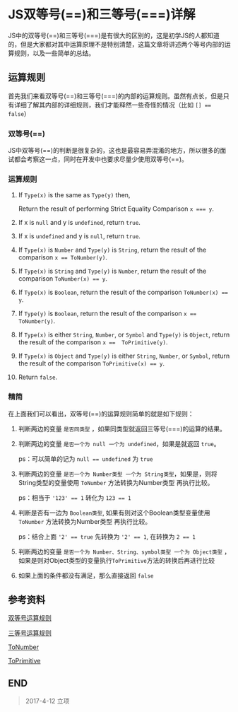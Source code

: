 # JS双等号(==)和三等号(===)详解

JS中的双等号(==)和三等号(===)是有很大的区别的，这是初学JS的人都知道的，但是大家都对其中运算原理不是特别清楚，这篇文章将讲述两个等号内部的运算规则，以及一些简单的总结。

## 运算规则

首先我们来看双等号(==)和三等号(===)的内部的运算规则。虽然有点长，但是只有详细了解其内部的详细规则，我们才能释然一些奇怪的情况（比如 `[] == false`）

### 双等号(==)

JS中双等号(==)的判断是很复杂的，这也是最容易弄混淆的地方，所以很多的面试都会考察这一点，同时在开发中也要求尽量少使用双等号(==)。

### 运算规则

1.  If `Type(x)` is the same as `Type(y)` then,

    Return the result of performing Strict Equality Comparison `x === y`.

2.  If x is `null` and y is `undefined`, return `true`.

3.  If x is `undefined` and y is `null`, return `true`.

4.  If `Type(x)` is `Number` and `Type(y)` is `String`, return the result of the comparison `x == ToNumber(y)`.

5.  If `Type(x)` is `String` and `Type(y)` is `Number`, return the result of the comparison `ToNumber(x) == y`.

6.  If `Type(x)` is `Boolean`, return the result of the comparison `ToNumber(x) == y`.

7.  If `Type(y)` is `Boolean`, return the result of the comparison `x == ToNumber(y)`.

8.  If `Type(x)` is either `String`, `Number`, or `Symbol` and `Type(y)` is `Object`, return the result of the comparison `x ==  ToPrimitive(y)`.

9.  If `Type(x)` is `Object` and `Type(y)` is either `String`, `Number`, or `Symbol`, return the result of the comparison `ToPrimitive(x) == y`.

10. Return `false`.

### 精简

在上面我们可以看出，双等号(==)的运算规则简单的就是如下规则：

1.  判断两边的变量 `是否同类型` ，如果同类型就返回三等号(===)的运算的结果。

2.  判断两边的变量 `是否一个为 null 一个为 undefined`，如果是就返回 `true`。

    ps：可以简单的记为 `null == undefined` 为 `true`

3.  判断两边的变量 `是否一个为 Number类型 一个为 String类型`，如果是，则将String类型的变量使用 `ToNumber` 方法转换为Number类型 再执行比较。

    ps：相当于 `'123' == 1` 转化为 `123 == 1`

4.  判断是否有一边为 `Boolean类型`, 如果有则对这个Boolean类型变量使用 `ToNumber` 方法转换为Number类型 再执行比较。

    ps：结合上面 `'2' == true` 先转换为 `'2' == 1`, 在转换为 `2 == 1`

5.  判断两边的变量 `是否一个为 Number、String、symbol类型 一个为 Object类型` ，如果是则对Object类型的变量执行`ToPrimitive`方法的转换后再进行比较

6.  如果上面的条件都没有满足，那么直接返回 `false`

## 参考资料

[双等号运算规则](http://www.ecma-international.org/ecma-262/7.0/#sec-abstract-relational-comparison)

[三等号运算规则](http://www.ecma-international.org/ecma-262/7.0/#sec-abstract-equality-comparison)

[ToNumber](http://www.ecma-international.org/ecma-262/7.0/#sec-tonumber)

[ToPrimitive](http://www.ecma-international.org/ecma-262/7.0/#sec-toprimitive)

## END

>   2017-4-12   立项
